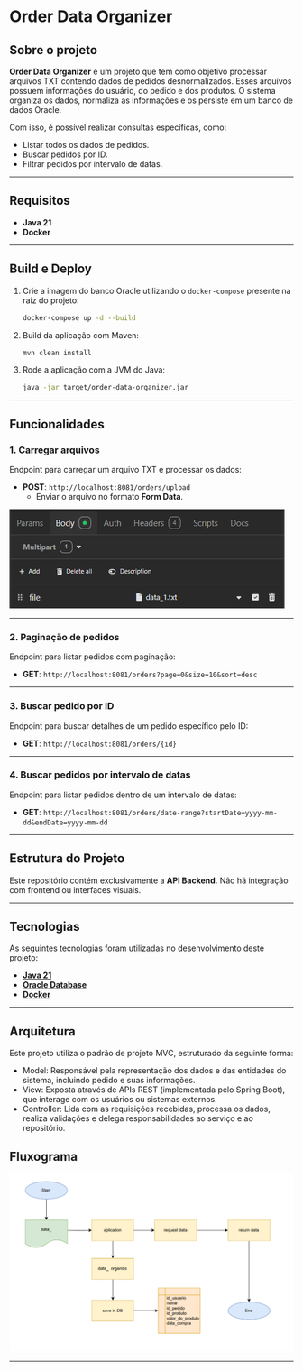 
# Order Data Organizer

## Sobre o projeto

**Order Data Organizer** é um projeto que tem como objetivo processar arquivos TXT contendo dados de pedidos desnormalizados. Esses arquivos possuem informações do usuário, do pedido e dos produtos. O sistema organiza os dados, normaliza as informações e os persiste em um banco de dados Oracle.  

Com isso, é possível realizar consultas específicas, como:  
- Listar todos os dados de pedidos.  
- Buscar pedidos por ID.  
- Filtrar pedidos por intervalo de datas.  

---

## Requisitos

- **Java 21**  
- **Docker**

---

## Build e Deploy

1. Crie a imagem do banco Oracle utilizando o `docker-compose` presente na raiz do projeto:  
   ```bash
   docker-compose up -d --build
   ```
   
2. Build da aplicação com Maven:  
   ```bash
   mvn clean install
   ```
   
2. Rode a aplicação com a JVM do Java:  
   ```bash
   java -jar target/order-data-organizer.jar
   ```

---

## Funcionalidades

### 1. **Carregar arquivos**
Endpoint para carregar um arquivo TXT e processar os dados:
- **POST**: `http://localhost:8081/orders/upload`  
  - Enviar o arquivo no formato **Form Data**.  

![Exemplo de envio de arquivo](images/uploadFile.png)

---

### 2. **Paginação de pedidos**
Endpoint para listar pedidos com paginação:
- **GET**: `http://localhost:8081/orders?page=0&size=10&sort=desc`

---

### 3. **Buscar pedido por ID**
Endpoint para buscar detalhes de um pedido específico pelo ID:
- **GET**: `http://localhost:8081/orders/{id}`

---

### 4. **Buscar pedidos por intervalo de datas**
Endpoint para listar pedidos dentro de um intervalo de datas:
- **GET**: `http://localhost:8081/orders/date-range?startDate=yyyy-mm-dd&endDate=yyyy-mm-dd`

---

## Estrutura do Projeto

Este repositório contém exclusivamente a **API Backend**. Não há integração com frontend ou interfaces visuais.

---

## Tecnologias

As seguintes tecnologias foram utilizadas no desenvolvimento deste projeto:

- **[Java 21](https://www.oracle.com/java)**  
- **[Oracle Database](https://docs.oracle.com/en/database/oracle/oracle-database/index.html)**  
- **[Docker](https://docs.docker.com/)**  

---

## Arquitetura

Este projeto utiliza o padrão de projeto MVC, estruturado da seguinte forma:

- Model: Responsável pela representação dos dados e das entidades do sistema, incluindo pedido e suas informações.
- View: Exposta através de APIs REST (implementada pelo Spring Boot), que interage com os usuários ou sistemas externos.
- Controller: Lida com as requisições recebidas, processa os dados, realiza validações e delega responsabilidades ao serviço e ao repositório.

## Fluxograma

![Fluxograma do processo do arquivo](images/fluxograma.png)

---
